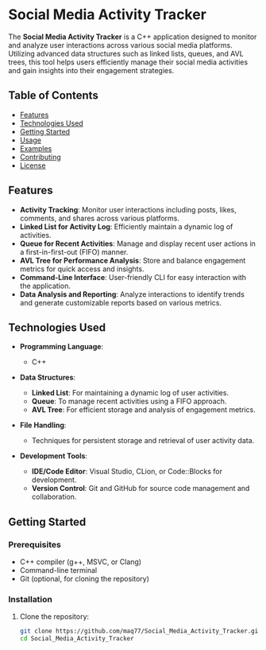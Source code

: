 # Social Media Activity Tracker

The **Social Media Activity Tracker** is a C++ application designed to monitor and analyze user interactions across various social media platforms. Utilizing advanced data structures such as linked lists, queues, and AVL trees, this tool helps users efficiently manage their social media activities and gain insights into their engagement strategies.

## Table of Contents
- [Features](#features)
- [Technologies Used](#technologies-used)
- [Getting Started](#getting-started)
- [Usage](#usage)
- [Examples](#examples)
- [Contributing](#contributing)
- [License](#license)

## Features

- **Activity Tracking**: Monitor user interactions including posts, likes, comments, and shares across various platforms.
- **Linked List for Activity Log**: Efficiently maintain a dynamic log of activities.
- **Queue for Recent Activities**: Manage and display recent user actions in a first-in-first-out (FIFO) manner.
- **AVL Tree for Performance Analysis**: Store and balance engagement metrics for quick access and insights.
- **Command-Line Interface**: User-friendly CLI for easy interaction with the application.
- **Data Analysis and Reporting**: Analyze interactions to identify trends and generate customizable reports based on various metrics.

## Technologies Used

- **Programming Language**:
  - C++

- **Data Structures**:
  - **Linked List**: For maintaining a dynamic log of user activities.
  - **Queue**: To manage recent activities using a FIFO approach.
  - **AVL Tree**: For efficient storage and analysis of engagement metrics.

- **File Handling**:
  - Techniques for persistent storage and retrieval of user activity data.

- **Development Tools**:
  - **IDE/Code Editor**: Visual Studio, CLion, or Code::Blocks for development.
  - **Version Control**: Git and GitHub for source code management and collaboration.

## Getting Started

### Prerequisites

- C++ compiler (g++, MSVC, or Clang)
- Command-line terminal
- Git (optional, for cloning the repository)

### Installation

1. Clone the repository:
   ```bash
   git clone https://github.com/maq77/Social_Media_Activity_Tracker.git
   cd Social_Media_Activity_Tracker
